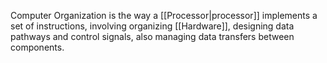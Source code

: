 
Computer Organization is the way a [[Processor|processor]] implements a set of instructions, involving organizing [[Hardware]], designing data pathways and control signals, also managing data transfers between components.